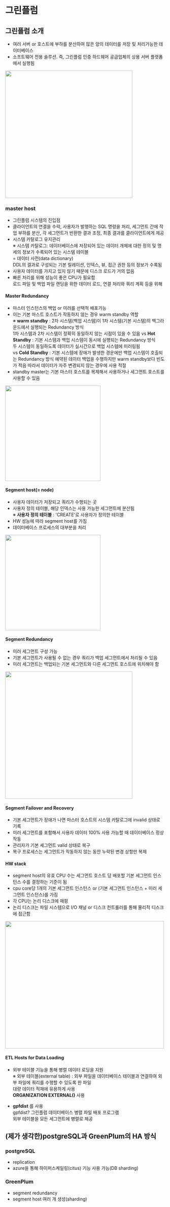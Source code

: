 # 그린플럼
## 그린플럼 소개
- 여러 서버 or 호스트에 부하를 분산하여 많은 양의 데이터를 저장 및 처리가능한 데이터베이스  
- 소프트웨어 전용 솔루션. 즉, 그린플럼 인증 하드웨어 공급업체의 상용 서버 플랫폼에서 실행됨  
  
<img src="https://user-images.githubusercontent.com/89211245/156292778-cb57ec79-cf56-4973-af45-c73c02647e22.jpg" width="400" height="400">
  
### master host  
- 그린플럼 시스템의 진입점
- 클라이언트의 연결을 수락, 사용자가 발행하는 SQL 명령을 처리, 세그먼트 간에 작업 부하를 분산, 각 세그먼트가 반환한 결과 조정, 최종 결과를 클라이언트에게 제공   
- 시스템 카탈로그 유지관리  
    ※ 시스템 카탈로그: 데이터베이스에 저장되어 있는 데이터 개체에 대한 정의 및 명세의 정보가 수록되어 있는 시스템 테이블  
        = 데이터 사전(data dictionary)  
        DDL의 결과로 구성되는 기본 릴레이션, 인덱스, 뷰, 접근 권한 등의 정보가 수록됨  
- 사용자 데이터를 가지고 있지 않기 때문에 디스크 로드가 거의 없음  
- 빠른 처리를 위해 성능이 좋은 CPU가 필요함  
  로드 파일 및 백업 파일 랜딩을 위한 데이터 로드, 연결 처리와 쿼리 계획 등을 위해  
    
  
  
#### Master Redundancy
- 마스터 인스턴스의 백업 or 미러를 선택적 배포가능  
- 이는 기본 마스트 호스트가 작동하지 않는 경우  warm standby 역할  
    ※  __warm standby__ : 2차 시스템(백업 시스템)이 1차 시스템(기본 시스템)의 백그라운드에서 실행되는 Redundancy 방식  
        1차 시스템과 2차 시스템이 정확히 동일하지 않는 시점이 있을 수 있음
    vs __Hot Standby__ : 기본 시스템과 백업 시스템이 동시에 실행되는 Redundancy 방식  
        두 시스템이 동일하도록 데이터가 실시간으로 백업 시스템에 미러링됨  
    vs __Cold Standby__ : 기본 시스템에 장애가 발생한 경운에만 백업 시스템이 호출되는 Redundancy 방식
        예약된 데이터 백업을 수행하지만 warm standby보다 빈도가 적음
        따라서 데이터가 자주 변경되지 않는 경우에 사용 적절  
- standby master는 기본 마스터 호스트를 복제해서 사용하거나 세그먼트 호스트를 사용할 수 있음    
          
          
<img src="https://user-images.githubusercontent.com/89211245/156292980-1346e124-c84c-46ff-88fe-fe1a962f2c1a.jpg" width="300" height="300">  
          
    
#### Segment host(= node)
- 사용자 데이터가 저장되고 쿼리가 수행되는 곳  
- 사용자 정의 테이블, 해당 인덱스는 사용 가능한 세그먼트에 분산됨   
    ※ __사용자 정의 테이블__ : 'CREATE'로 사용자가 정의한 테이블  
- HW 성능에 따라 segment host를 가짐
- 데이터베이스 프로세스의 대부분을 처리
  
<img src="https://user-images.githubusercontent.com/89211245/156296085-ccbedd18-0d98-49f2-a049-5e94690f685c.jpg" width="300" height="300">    
    
    
#### Segment Redundancy  
- 미러 세그먼트 구성 가능  
- 기본 세그먼트가 사용될 수 없는 경우 쿼리가 백업 세그먼트에서 처리될 수 있음  
- 미러 세그먼트는 백업되는 기본 세그먼트와 다른 세그먼트 호스트에 위치해야 함  
  
<img src="https://user-images.githubusercontent.com/89211245/156298141-d5b0b94b-a371-4765-8ff8-b32d1320c6f8.jpg" width="400" height="400">  
   
   
#### Segment Failover and Recovery  
- 기본 세그먼트가 장애가 나면 마스터 호스트의 시스템 카탈로그에 invalid 상태로 기록    
- 미러 세그먼트를 포함해서 사용자 데이터 100% 사용 가능할 때 데이터베이스 정상 작동    
- 관리자가 기본 세그먼트 valid 상태로 복구      
- 복구 프로세스는 세그먼트가 작동하지 않는 동안 누락된 변경 상항만 복제    
  
#### HW stack
- segment host의 유효 CPU 수는 세그먼트 호스트 당 배포할 기본 세그먼트 인스턴스 수를 결정하는 기준이 됨  
- cpu core당 1개의 기본 세그먼트 인스턴스 or (기본 세그먼트 인스턴스 + 미러 세그먼트 인스턴스)를 가짐   
- 각 CPU는 논리 디스크에 매핑  
- 논리 디스크는 파일 시스템으로 I/O 채널 or 디스크 컨트롤러를 통해 물리적 디스크에 접근함  
  
<img src="https://user-images.githubusercontent.com/89211245/156303881-ad351876-d07a-4ec7-a454-c619265c56f1.jpg" width="500" height="400">    
     
     
#### ETL Hosts for Data Loading 
- 외부 테이블 기능을 통해 병렬 데이터 로딩을 지원  
    ※ 외부 테이블(external table) : 외부 파일을 데이터베이스 테이블과 연결하여 외부 파일에 쿼리를 수행할 수 있도록 한 파일  
    대량 데이터 적재에 유용하게 사용  
    __ORGANIZATION EXTERNAL()__  사용  
    
- __gpfdist__ 를 사용  
    gpfdist? 그린플럼 데이터베이스 병렬 파일 배포 프로그램  
    외부 테이블을 모든 세그먼트에 병렬로 제공  

## (제가 생각한)postgreSQL과 GreenPlum의 HA 방식

### postgreSQL
- replication
- azure을 통해 하이퍼스케일링(citus) 기능 사용 가능(DB sharding)  

### GreenPlum
- segment redundancy
- segment host 여러 개 생성(sharding)